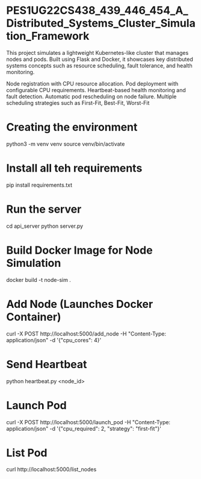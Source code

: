 # PES1UG22CS438_439_446_454_A_Distributed_Systems_Cluster_Simulation_Framework

This project simulates a lightweight Kubernetes-like cluster that manages nodes and pods. Built using Flask and Docker, it showcases key distributed systems concepts such as resource scheduling, fault tolerance, and health monitoring.

Node registration with CPU resource allocation.
Pod deployment with configurable CPU requirements.
Heartbeat-based health monitoring and fault detection.
Automatic pod rescheduling on node failure.
Multiple scheduling strategies such as First-Fit, Best-Fit, Worst-Fit

# Creating the environment
python3 -m venv venv
source venv/bin/activate

# Install all teh requirements
pip install requirements.txt

# Run the server
cd api_server
python server.py

# Build Docker Image for Node Simulation
docker build -t node-sim .

# Add Node (Launches Docker Container)
curl -X POST http://localhost:5000/add_node -H "Content-Type: application/json" -d '{"cpu_cores": 4}'

# Send Heartbeat
python heartbeat.py <node_id>

# Launch Pod
curl -X POST http://localhost:5000/launch_pod -H "Content-Type: application/json" -d '{"cpu_required": 2, "strategy": "first-fit"}'

# List Pod 
curl http://localhost:5000/list_nodes
